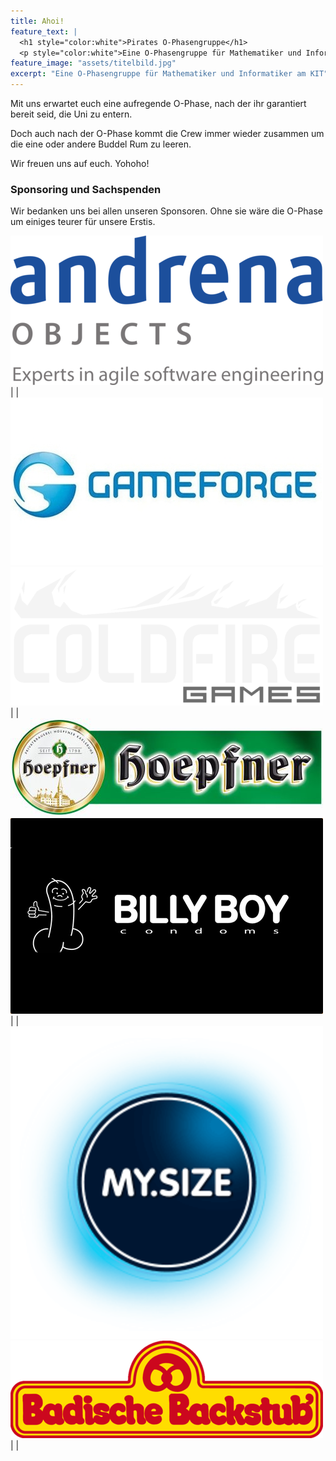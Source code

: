 ```yaml
---
title: Ahoi!
feature_text: |
  <h1 style="color:white">Pirates O-Phasengruppe</h1>
  <p style="color:white">Eine O-Phasengruppe für Mathematiker und Informatiker am KIT</p>
feature_image: "assets/titelbild.jpg"
excerpt: "Eine O-Phasengruppe für Mathematiker und Informatiker am KIT"
---
```


Mit uns erwartet euch eine aufregende O-Phase, nach der ihr garantiert bereit seid, die Uni zu entern.

Doch auch nach der O-Phase kommt die Crew immer wieder zusammen um die eine oder andere Buddel Rum zu leeren.

Wir freuen uns auf euch.
Yohoho!


### Sponsoring und Sachspenden

Wir bedanken uns bei allen unseren Sponsoren. Ohne sie wäre die O-Phase um einiges teurer für unsere Erstis.

[![Logo von Andrena Objects](assets/andrena.png)](https://www.andrena.de) |  | [![Logo von Gameforge](assets/gameforge.jpg)](https://gameforge.com) 
[![Logo von ColdFire Games](assets/coldfire.png)](https://www.coldfiregames.com) |  | [![Logo von Höpfner](assets/hoepfner.jpg)](https://www.hoepfner.de) 
[![Logo von Billy Boy](assets/billyboy.jpg)](https://www.billy-boy.de) |  | [![Logo von MySize](assets/mysize.png)](https://www.mysize-condoms.com) 
[![Logo von Badische Backstub](assets/badischebackstub.png)](https://www.badische-backstub.de) |  |  

